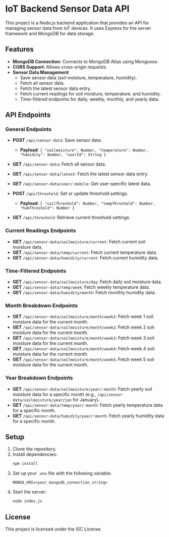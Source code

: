 # IoT Backend Sensor Data API

This project is a Node.js backend application that provides an API for managing sensor data from IoT devices. It uses Express for the server framework and MongoDB for data storage.

## Features

- **MongoDB Connection**: Connects to MongoDB Atlas using Mongoose.
- **CORS Support**: Allows cross-origin requests.
- **Sensor Data Management**: 
  - Save sensor data (soil moisture, temperature, humidity).
  - Fetch all sensor data.
  - Fetch the latest sensor data entry.
  - Fetch current readings for soil moisture, temperature, and humidity.
  - Time-filtered endpoints for daily, weekly, monthly, and yearly data.

## API Endpoints

### General Endpoints

- **POST** `/api/sensor-data`: Save sensor data.
  - **Payload**: `{ "soilmoisture": Number, "temperature": Number, "humidity": Number, "userId": String }`
  
- **GET** `/api/sensor-data`: Fetch all sensor data.

- **GET** `/api/sensor-data/latest`: Fetch the latest sensor data entry.

- **GET** `/api/sensor-data/user/:mobile`: Get user-specific latest data.

- **POST** `/api/threshold`: Set or update threshold settings.
  - **Payload**: `{ "soilThreshold": Number, "tempThreshold": Number, "humThreshold": Number }`
  
- **GET** `/api/threshold`: Retrieve current threshold settings.

### Current Readings Endpoints

- **GET** `/api/sensor-data/soilmoisture/current`: Fetch current soil moisture data.
- **GET** `/api/sensor-data/temp/current`: Fetch current temperature data.
- **GET** `/api/sensor-data/humidity/current`: Fetch current humidity data.

### Time-Filtered Endpoints

- **GET** `/api/sensor-data/soilmoisture/day`: Fetch daily soil moisture data.
- **GET** `/api/sensor-data/temp/week`: Fetch weekly temperature data.
- **GET** `/api/sensor-data/humidity/month`: Fetch monthly humidity data.

### Month Breakdown Endpoints

- **GET** `/api/sensor-data/soilmoisture/month/week1`: Fetch week 1 soil moisture data for the current month.
- **GET** `/api/sensor-data/soilmoisture/month/week2`: Fetch week 2 soil moisture data for the current month.
- **GET** `/api/sensor-data/soilmoisture/month/week3`: Fetch week 3 soil moisture data for the current month.
- **GET** `/api/sensor-data/soilmoisture/month/week4`: Fetch week 4 soil moisture data for the current month.
- **GET** `/api/sensor-data/soilmoisture/month/week5`: Fetch week 5 soil moisture data for the current month.

### Year Breakdown Endpoints

- **GET** `/api/sensor-data/soilmoisture/year/:month`: Fetch yearly soil moisture data for a specific month (e.g., `/api/sensor-data/soilmoisture/year/jan` for January).
- **GET** `/api/sensor-data/temp/year/:month`: Fetch yearly temperature data for a specific month.
- **GET** `/api/sensor-data/humidity/year/:month`: Fetch yearly humidity data for a specific month.

## Setup

1. Clone the repository.
2. Install dependencies:
   ```bash
   npm install
   ```
3. Set up your `.env` file with the following variable:
   ```
   MONGO_URI=<your_mongodb_connection_string>
   ```
4. Start the server:
   ```bash
   node index.js
   ```

## License

This project is licensed under the ISC License.
